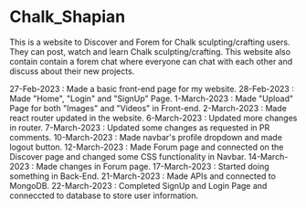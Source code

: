 # Chalk_Shapian
This is a website to Discover and Forem for Chalk sculpting/crafting users. They can post, watch and learn Chalk sculpting/crafting. This website also contain contain a forem chat where everyone can chat with each other and discuss about their new projects.

27-Feb-2023 : Made a basic front-end page for my website.
28-Feb-2023 : Made "Home", "Login" and "SignUp" Page.
1-March-2023 : Made "Upload" Page for both "Images" and "Videos" in Front-end.
2-March-2023 : Made react router updated in the website.
6-March-2023 : Updated more changes in router.
7-March-2023 : Updated some changes as requested in PR comments.
10-March-2023 : Made navbar's profile dropdown and made logout button.
12-March-2023 : Made Forum page and connected on the Discover page and changed some CSS functionality in Navbar.
14-March-2023 : Made changes in Forum page.
17-March-2023 : Started doing something in Back-End.
21-March-2023 : Made APIs and connected to MongoDB.
22-March-2023 : Completed SignUp and Login Page and conneccted to database to store user information.